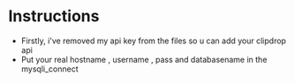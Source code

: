 # Instructions
- Firstly, i've removed my api key from the files so u can add your clipdrop api
- Put your real hostname , username , pass and databasename in the mysqli_connect 
